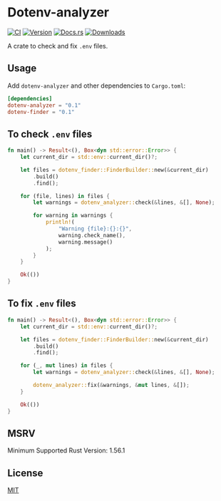 # Dotenv-analyzer

[ci-badge]: https://github.com/dotenv-linter/dotenv-linter/workflows/CI/badge.svg
[ci-url]: https://github.com/dotenv-linter/dotenv-linter/actions
[crates-badge]: https://img.shields.io/crates/v/dotenv-analyzer
[crates-url]: https://crates.io/crates/dotenv-analyzer
[docs-badge]: https://img.shields.io/docsrs/dotenv-analyzer
[docs-url]: https://docs.rs/dotenv-analyzer
[codecov-url]: https://codecov.io/gh/mgrachev/dotenv-analyzer
[downloads-badge]: https://img.shields.io/crates/d/dotenv-analyzer
[MIT]: https://choosealicense.com/licenses/mit

[![CI][ci-badge]][ci-url]
[![Version][crates-badge]][crates-url]
[![Docs.rs][docs-badge]][docs-url]
[![Downloads][downloads-badge]][crates-url]

A crate to check and fix `.env` files.

## Usage

Add `dotenv-analyzer` and other dependencies to `Cargo.toml`:

```toml
[dependencies]
dotenv-analyzer = "0.1"
dotenv-finder = "0.1"
```

## To check `.env` files

```rust
fn main() -> Result<(), Box<dyn std::error::Error>> {
    let current_dir = std::env::current_dir()?;

    let files = dotenv_finder::FinderBuilder::new(&current_dir)
        .build()
        .find();

    for (file, lines) in files {
        let warnings = dotenv_analyzer::check(&lines, &[], None);

        for warning in warnings {
            println!(
                "Warning {file}:{}:{}",
                warning.check_name(),
                warning.message()
            );
        }
    }

    Ok(())
}
```

## To fix `.env` files

```rust
fn main() -> Result<(), Box<dyn std::error::Error>> {
    let current_dir = std::env::current_dir()?;

    let files = dotenv_finder::FinderBuilder::new(&current_dir)
        .build()
        .find();

    for (_, mut lines) in files {
        let warnings = dotenv_analyzer::check(&lines, &[], None);

        dotenv_analyzer::fix(&warnings, &mut lines, &[]);
    }

    Ok(())
}
```

## MSRV

Minimum Supported Rust Version: 1.56.1

## License

[MIT]
